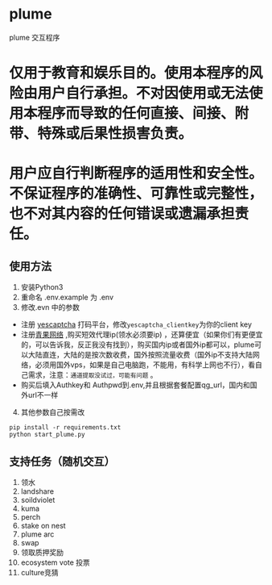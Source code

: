 # plume

plume 交互程序

# 仅用于教育和娱乐目的。使用本程序的风险由用户自行承担。不对因使用或无法使用本程序而导致的任何直接、间接、附带、特殊或后果性损害负责。

# 用户应自行判断程序的适用性和安全性。不保证程序的准确性、可靠性或完整性，也不对其内容的任何错误或遗漏承担责任。

## 使用方法

1. 安装Python3
2. 重命名 .env.example 为 .env
3. 修改.evn 中的参数

- 注册 [yescaptcha](https://yescaptcha.com/i/15gh60) 打码平台，修改`yescaptcha_clientkey`为你的client key
- 注册[青果网络](https://www.qg.net/)
  ,购买短效代理ip(领水必须要ip)
  ，还算便宜（如果你们有更便宜的，可以告诉我，反正我没有找到），购买国内ip或者国外ip都可以，plume可以大陆直连，大陆的是按次数收费，国外按照流量收费（国外ip不支持大陆网络，必须用国外vps，如果是自己电脑跑，不能用，有科学上网也不行），看自己需求，注意：`通道提取没试过，可能有问题`
  。
- 购买后填入Authkey和 Authpwd到.env,并且根据套餐配置qg_url，国内和国外url不一样

4. 其他参数自己按需改

```shell
pip install -r requirements.txt
python start_plume.py
```

## 支持任务（随机交互）

1. 领水
2. landshare
3. soildviolet
4. kuma
5. perch
6. stake on nest
7. plume arc
8. swap
9. 领取质押奖励
10. ecosystem vote 投票
11. culture竞猜